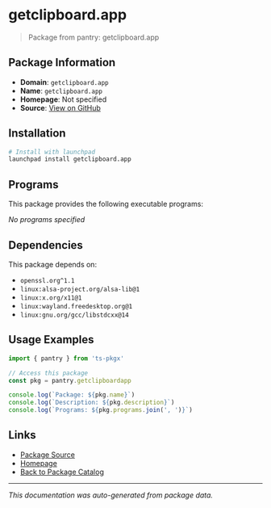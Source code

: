 # getclipboard.app

> Package from pantry: getclipboard.app

## Package Information

- **Domain**: `getclipboard.app`
- **Name**: `getclipboard.app`
- **Homepage**: Not specified
- **Source**: [View on GitHub](https://github.com/pkgxdev/pantry/tree/main/projects/getclipboard.app/package.yml)

## Installation

```bash
# Install with launchpad
launchpad install getclipboard.app
```

## Programs

This package provides the following executable programs:

*No programs specified*

## Dependencies

This package depends on:

- `openssl.org^1.1`
- `linux:alsa-project.org/alsa-lib@1`
- `linux:x.org/x11@1`
- `linux:wayland.freedesktop.org@1`
- `linux:gnu.org/gcc/libstdcxx@14`

## Usage Examples

```typescript
import { pantry } from 'ts-pkgx'

// Access this package
const pkg = pantry.getclipboardapp

console.log(`Package: ${pkg.name}`)
console.log(`Description: ${pkg.description}`)
console.log(`Programs: ${pkg.programs.join(', ')}`)
```

## Links

- [Package Source](https://github.com/pkgxdev/pantry/tree/main/projects/getclipboard.app/package.yml)
- [Homepage](#)
- [Back to Package Catalog](../package-catalog.md)

---

*This documentation was auto-generated from package data.*
